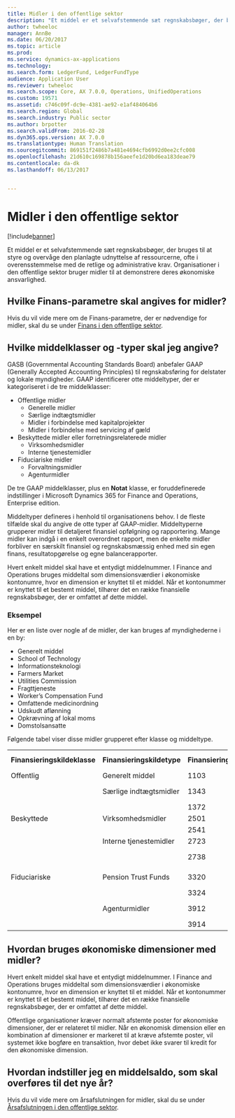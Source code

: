 ```yaml
---
title: Midler i den offentlige sektor
description: "Et middel er et selvafstemmende sæt regnskabsbøger, der bruges til at styre og overvåge den planlagte udnyttelse af ressourcerne, ofte i overensstemmelse med de retlige og administrative krav. Organisationer i den offentlige sektor bruger midler til at demonstrere deres økonomiske ansvarlighed."
author: twheeloc
manager: AnnBe
ms.date: 06/20/2017
ms.topic: article
ms.prod: 
ms.service: dynamics-ax-applications
ms.technology: 
ms.search.form: LedgerFund, LedgerFundType
audience: Application User
ms.reviewer: twheeloc
ms.search.scope: Core, AX 7.0.0, Operations, UnifiedOperations
ms.custom: 19571
ms.assetid: c746c09f-dc9e-4381-ae92-e1af484064b6
ms.search.region: Global
ms.search.industry: Public sector
ms.author: brpotter
ms.search.validFrom: 2016-02-28
ms.dyn365.ops.version: AX 7.0.0
ms.translationtype: Human Translation
ms.sourcegitcommit: 869151f2486b7a481e4694cfb6992d0ee2cfc008
ms.openlocfilehash: 21d610c169878b156aeefe1d20bd6ea183deae79
ms.contentlocale: da-dk
ms.lasthandoff: 06/13/2017


---
```


# <a name="funds-in-the-public-sector"></a>Midler i den offentlige sektor

[!include[banner](../includes/banner.md)]


Et middel er et selvafstemmende sæt regnskabsbøger, der bruges til at styre og overvåge den planlagte udnyttelse af ressourcerne, ofte i overensstemmelse med de retlige og administrative krav. Organisationer i den offentlige sektor bruger midler til at demonstrere deres økonomiske ansvarlighed.

<a name="what-general-ledger-parameters-should-be-set-for-funds"></a>Hvilke Finans-parametre skal angives for midler?
-------------------------------------------------------

Hvis du vil vide mere om de Finans-parametre, der er nødvendige for midler, skal du se under [Finans i den offentlige sektor](general-ledger-public-sector.md).

## <a name="what-fund-classes-and-fund-types-do-i-need-to-set-up"></a>Hvilke middelklasser og -typer skal jeg angive?
GASB (Governmental Accounting Standards Board) anbefaler GAAP (Generally Accepted Accounting Principles) til regnskabsføring for delstater og lokale myndigheder.  GAAP identificerer otte middeltyper, der er kategoriseret i de tre middelklasser:

-   Offentlige midler
    -   Generelle midler
    -   Særlige indtægtsmidler
    -   Midler i forbindelse med kapitalprojekter
    -   Midler i forbindelse med servicing af gæld
-   Beskyttede midler eller forretningsrelaterede midler
    -   Virksomhedsmidler
    -   Interne tjenestemidler
-   Fiduciariske midler
    -   Forvaltningsmidler
    -   Agenturmidler

De tre GAAP middelklasser, plus en **Notat** klasse, er foruddefinerede indstillinger i Microsoft Dynamics 365 for Finance and Operations, Enterprise edition. 

Middeltyper defineres i henhold til organisationens behov. I de fleste tilfælde skal du angive de otte typer af GAAP-midler. Middeltyperne grupperer midler til detaljeret finansiel opfølgning og rapportering. Mange midler kan indgå i en enkelt overordnet rapport, men de enkelte midler forbliver en særskilt finansiel og regnskabsmæssig enhed med sin egen finans, resultatopgørelse og egne balancerapporter. 

Hvert enkelt middel skal have et entydigt middelnummer. I Finance and Operations bruges middeltal som dimensionsværdier i økonomiske kontonumre, hvor en dimension er knyttet til et middel. Når et kontonummer er knyttet til et bestemt middel, tilhører det en række finansielle regnskabsbøger, der er omfattet af dette middel.

### <a name="example"></a>Eksempel

Her er en liste over nogle af de midler, der kan bruges af myndighederne i en by:

-   Generelt middel
-   School of Technology
-   Informationsteknologi
-   Farmers Market
-   Utilities Commission
-   Fragttjeneste
-   Worker’s Compensation Fund
-   Omfattende medicinordning
-   Udskudt aflønning
-   Opkrævning af lokal moms
-   Domstolsansatte

Følgende tabel viser disse midler grupperet efter klasse og middeltype.

|                |                        |                 |                                  |
|----------------|------------------------|-----------------|----------------------------------|
| **Finansieringskildeklasse** | **Finansieringskildetype**          | **Finansieringskildenummer** | **Navn på finansieringskilde**                    |
| Offentlig   | Generelt middel           | 1103            | Generelt middel                     |
|                | Særlige indtægtsmidler  | 1343            | School of Technology             |
|                |                        | 1372            | Informationsteknologi           |
| Beskyttede    | Virksomhedsmidler       | 2501            | Farmers Market                   |
|                |                        | 2541            | Utilities Commission             |
|                | Interne tjenestemidler | 2723            | Fragttjeneste                  |
|                |                        | 2738            | Worker’s Compensation Fund       |
| Fiduciariske      | Pension Trust Funds    | 3320            | Omfattende medicinordning |
|                |                        | 3324            | Udskudt aflønning            |
|                | Agenturmidler           | 3912            | Opkrævning af lokal moms      |
|                |                        | 3914            | Domstolsansatte                  |

## <a name="how-are-financial-dimensions-used-with-funds"></a>Hvordan bruges økonomiske dimensioner med midler?
Hvert enkelt middel skal have et entydigt middelnummer. I Finance and Operations bruges middeltal som dimensionsværdier i økonomiske kontonumre, hvor en dimension er knyttet til et middel. Når et kontonummer er knyttet til et bestemt middel, tilhører det en række finansielle regnskabsbøger, der er omfattet af dette middel. 

Offentlige organisationer kræver normalt afstemte poster for økonomiske dimensioner, der er relateret til midler. Når en økonomisk dimension eller en kombination af dimensioner er markeret til at kræve afstemte poster, vil systemet ikke bogføre en transaktion, hvor debet ikke svarer til kredit for den økonomiske dimension.

## <a name="how-do-i-set-a-fund-balance-to-carry-over-to-the-new-year"></a>Hvordan indstiller jeg en middelsaldo, som skal overføres til det nye år?
Hvis du vil vide mere om årsafslutningen for midler, skal du se under [Årsafslutningen i den offentlige sektor](year-end-processing-public-sector.md).




